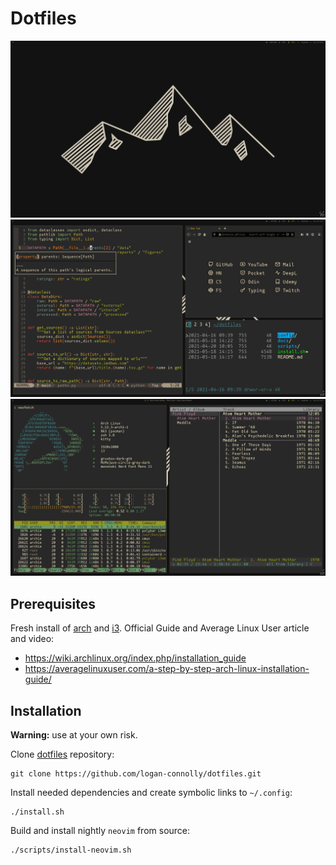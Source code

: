 # Dotfiles

![](docs/screenshots/screenshot-1.png)
![](docs/screenshots/screenshot-2.png)
![](docs/screenshots/screenshot-3.png)

## Prerequisites

Fresh install of [arch](https://archlinux.org/) and [i3](https://i3wm.org/). Official Guide and Average Linux User article and video:

- https://wiki.archlinux.org/index.php/installation_guide
- https://averagelinuxuser.com/a-step-by-step-arch-linux-installation-guide/

## Installation

**Warning:** use at your own risk.

Clone [dotfiles](https://github.com/logan-connolly/dotfiles) repository:

```shell
git clone https://github.com/logan-connolly/dotfiles.git
```

Install needed dependencies and create symbolic links to `~/.config`:

```shell
./install.sh
```

Build and install nightly `neovim` from source:

```shell
./scripts/install-neovim.sh
```
